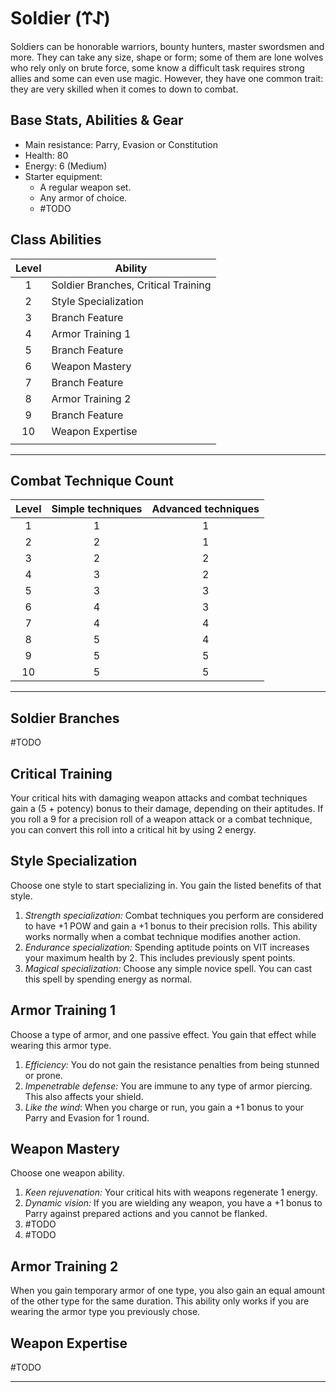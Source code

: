 # Soldier (𐰀𐰼)
Soldiers can be honorable warriors, bounty hunters, master swordsmen and more. They can take any size, shape or form; some of them are lone wolves who rely only on brute force, some know a difficult task requires strong allies and some can even use magic. However, they have one common trait: they are very skilled when it comes to down to combat.

## Base Stats, Abilities & Gear
* Main resistance: Parry, Evasion or Constitution
* Health: 80
* Energy: 6 (Medium)
* Starter equipment:
    * A regular weapon set.
    * Any armor of choice.
    * #TODO 

## Class Abilities
| Level | Ability |
| :--: | ---- |
| 1 | Soldier Branches, Critical Training |
| 2 | Style Specialization |
| 3 | Branch Feature |
| 4 | Armor Training 1 |
| 5 | Branch Feature |
| 6 | Weapon Mastery |
| 7 | Branch Feature |
| 8 | Armor Training 2 |
| 9 | Branch Feature |
| 10 | Weapon Expertise |
|  |  |

---
## Combat Technique Count
Level | Simple techniques | Advanced techniques
:---: | :---: | :---:
1 |1|1
2 |2|1
3 |2|2
4 |3|2
5 |3|3
6 |4|3
7 |4|4
8 |5|4
9 |5|5
10|5|5

---
## Soldier Branches
#TODO 

## Critical Training
Your critical hits with damaging weapon attacks and combat techniques gain a (5 + potency) bonus to their damage, depending on their aptitudes.
If you roll a 9 for a precision roll of a weapon attack or a combat technique, you can convert this roll into a critical hit by using 2 energy.

## Style Specialization
Choose one style to start specializing in. You gain the listed benefits of that style.
1. *Strength specialization:* Combat techniques you perform are considered to have +1 POW and gain a +1 bonus to their precision rolls. This ability works normally when a combat technique modifies another action.
2. *Endurance specialization:* Spending aptitude points on VIT increases your maximum health by 2. This includes previously spent points.
3. *Magical specialization:* Choose any simple novice spell. You can cast this spell by spending energy as normal.

## Armor Training 1
Choose a type of armor, and one passive effect. You gain that effect while wearing this armor type.
1. *Efficiency:* You do not gain the resistance penalties from being stunned or prone.
2. *Impenetrable defense:* You are immune to any type of armor piercing. This also affects your shield.
3. *Like the wind*: When you charge or run, you gain a +1 bonus to your Parry and Evasion for 1 round.

## Weapon Mastery
Choose one weapon ability. 
1. *Keen rejuvenation:* Your critical hits with weapons regenerate 1 energy. 
2. *Dynamic vision:* If you are wielding any weapon, you have a +1 bonus to Parry against prepared actions and you cannot be flanked. 
3. #TODO 
4. #TODO 

## Armor Training 2
When you gain temporary armor of one type, you also gain an equal amount of the other type for the same duration. This ability only works if you are wearing the armor type you previously chose.

## Weapon Expertise
#TODO 


---
